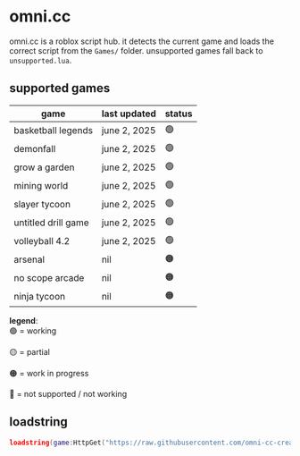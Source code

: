 # omni.cc
omni.cc is a roblox script hub. it detects the current game and loads the correct script from the `Games/` folder. unsupported games fall back to `unsupported.lua`.


## supported games
| game                 | last updated     | status |
|----------------------|------------------|--------|
| basketball legends   | june 2, 2025     | 🟢     |
| demonfall            | june 2, 2025     | 🟢     |
| grow a garden        | june 2, 2025     | 🟢     |
| mining world         | june 2, 2025     | 🟢     |
| slayer tycoon        | june 2, 2025     | 🟢     |
| untitled drill game  | june 2, 2025     | 🟢     |
| volleyball 4.2       | june 2, 2025     | 🟢     |
| arsenal              | nil              | 🟠     |
| no scope arcade      | nil              | 🟠     |
| ninja tycoon         | nil              | 🟠     |

**legend**:  
🟢 = working  

🟡 = partial 

🟠 = work in progress

🔴 = not supported / not working



## loadstring
```lua
loadstring(game:HttpGet("https://raw.githubusercontent.com/omni-cc-create/omni.cc/main/loader.lua"))()
```

